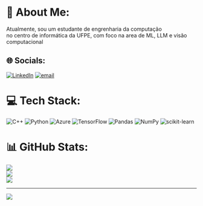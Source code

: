 # 💫 About Me:
Atualmente, sou um estudante de engrenharia da computação<br> no centro de informática da UFPE, com foco na area de ML, LLM e visão computacional


## 🌐 Socials:
[![LinkedIn](https://img.shields.io/badge/LinkedIn-%230077B5.svg?logo=linkedin&logoColor=white)](https://www.linkedin.com/in/jcgonzaganeto) [![email](https://img.shields.io/badge/Email-D14836?logo=gmail&logoColor=white)](mailto:jairo270105@gmail.com) 

# 💻 Tech Stack:
![C++](https://img.shields.io/badge/c++-%2300599C.svg?style=for-the-badge&logo=c%2B%2B&logoColor=white) ![Python](https://img.shields.io/badge/python-3670A0?style=for-the-badge&logo=python&logoColor=ffdd54) ![Azure](https://img.shields.io/badge/azure-%230072C6.svg?style=for-the-badge&logo=microsoftazure&logoColor=white) ![TensorFlow](https://img.shields.io/badge/TensorFlow-%23FF6F00.svg?style=for-the-badge&logo=TensorFlow&logoColor=white) ![Pandas](https://img.shields.io/badge/pandas-%23150458.svg?style=for-the-badge&logo=pandas&logoColor=white) ![NumPy](https://img.shields.io/badge/numpy-%23013243.svg?style=for-the-badge&logo=numpy&logoColor=white) ![scikit-learn](https://img.shields.io/badge/scikit--learn-%23F7931E.svg?style=for-the-badge&logo=scikit-learn&logoColor=white)
# 📊 GitHub Stats:
![](https://github-readme-stats.vercel.app/api?username=JairoGonzaga&theme=dark&hide_border=true&include_all_commits=true&count_private=false)<br/>
![](https://github-readme-streak-stats.herokuapp.com/?user=JairoGonzaga&theme=dark&hide_border=true)<br/>
![](https://github-readme-stats.vercel.app/api/top-langs/?username=JairoGonzaga&theme=dark&hide_border=true&include_all_commits=true&count_private=false&layout=compact)

---
[![](https://visitcount.itsvg.in/api?id=JairoGonzaga&icon=0&color=0)](https://visitcount.itsvg.in)

<!-- Proudly created with GPRM ( https://gprm.itsvg.in ) -->
